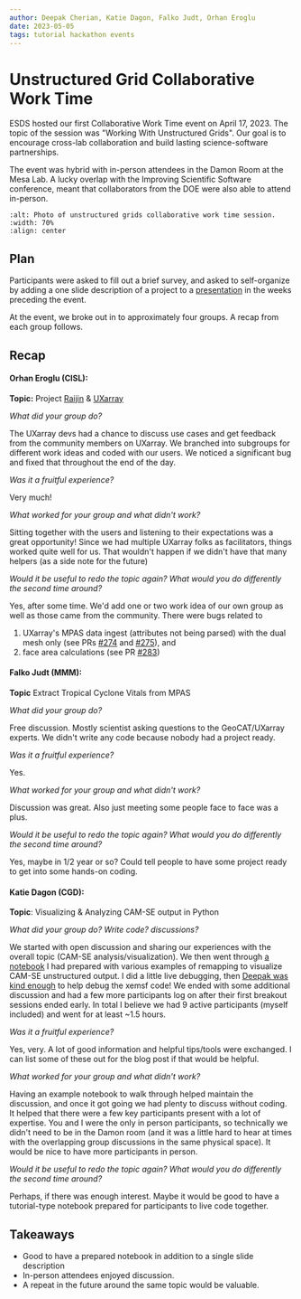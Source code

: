 ```yaml
---
author: Deepak Cherian, Katie Dagon, Falko Judt, Orhan Eroglu
date: 2023-05-05
tags: tutorial hackathon events
---
```


# Unstructured Grid Collaborative Work Time

ESDS hosted our first Collaborative Work Time event on April 17, 2023.
The topic of the session was "Working With Unstructured Grids".
Our goal is to encourage cross-lab collaboration and build lasting science-software partnerships.

The event was hybrid with in-person attendees in the Damon Room at the Mesa Lab.
A lucky overlap with the Improving Scientific Software conference, meant that collaborators from the DOE
were also able to attend in-person.

```{image} ../images/unstructured-grid-collab-1.jpg
:alt: Photo of unstructured grids collaborative work time session.
:width: 70%
:align: center
```

## Plan

Participants were asked to fill out a brief survey, and asked to self-organize by adding a one slide description of a project
to a [presentation](https://docs.google.com/presentation/d/1UDjNMMCyXcHRT6BvX_Lcs4AEoHpNM8LntEfxWOWwwNQ/edit#slide=id.p) in the weeks preceding the event.

At the event, we broke out in to approximately four groups. A recap from each group follows.

## Recap

#### Orhan Eroglu (CISL):

**Topic:** Project [Raijin](https://raijin.ucar.edu/) & [UXarray](https://uxarray.readthedocs.io/)

*What did your group do?*

The UXarray devs had a chance to discuss use cases and get feedback from the community members on UXarray. We branched into subgroups for different work ideas and coded with our users. We noticed a significant bug and fixed that throughout the end of the day.

*Was it a fruitful experience?*

Very much!

*What worked for your group and what didn't work?*

Sitting together with the users and listening to their expectations was a great opportunity! Since we had multiple UXarray folks as facilitators, things worked quite well for us. That wouldn't happen if we didn't have that many helpers (as a side note for the future)

*Would it be useful to redo the  topic again?  What would you do differently the second time around?*

Yes, after some time. We'd add one or two work idea of our own group as well as those came from the community. There were bugs related to
1. UXarray's MPAS data ingest (attributes not being parsed) with the dual mesh only (see PRs [#274](https://github.com/UXARRAY/uxarray/pull/274) and [#275](https://github.com/UXARRAY/uxarray/pull/275)), and
2. face area calculations (see PR [#283](https://github.com/UXARRAY/uxarray/pull/283))


#### Falko Judt (MMM):

**Topic** Extract Tropical Cyclone Vitals from MPAS

*What did your group do?*

 Free discussion. Mostly scientist asking questions to the GeoCAT/UXarray experts. We didn't write any code because nobody had a project ready.

*Was it a fruitful experience?*

 Yes.

*What worked for your group and what didn't work?*

Discussion was great. Also just meeting some people face to face was a plus.

*Would it be useful to redo the  topic again?  What would you do differently the second time around?*

Yes, maybe in 1/2 year or so? Could tell people to have some project ready to get into some hands-on coding.


#### Katie Dagon (CGD):

**Topic**: Visualizing & Analyzing CAM-SE output in Python

*What did your group do? Write code? discussions?*

We started with open discussion and sharing our experiences with the overall topic (CAM-SE analysis/visualization).
We then went through [a notebook](https://github.com/katiedagon/CAM-SE_analysis/blob/main/notebooks/CAM-SE.ipynb) I had prepared with various examples of remapping to visualize CAM-SE unstructured output.
I did a little live debugging, then [Deepak was kind enough](https://github.com/katiedagon/CAM-SE_analysis/pull/1) to help debug the xemsf code!
We ended with some additional discussion and had a few more participants log on after their first breakout sessions ended early.
In total I believe we had 9 active participants (myself included) and went for at least ~1.5 hours.

*Was it a fruitful experience?*

Yes, very. A lot of good information and helpful tips/tools were exchanged. I can list some of these out for the blog post if that would be helpful.

*What worked for your group and what didn't work?*

Having an example notebook to walk through helped maintain the discussion, and once it got going we had plenty to discuss without coding. It helped that there were a few key participants present with a lot of expertise.
You and I were the only in person participants, so technically we didn't need to be in the Damon room (and it was a little hard to hear at times with the overlapping group discussions in the same physical space). It would be nice to have more participants in person.

*Would it be useful to redo the  topic again?  What would you do differently the second time around?*

Perhaps, if there was enough interest. Maybe it would be good to have a tutorial-type notebook prepared for participants to live code together.


## Takeaways

- Good to have a prepared notebook in addition to a single slide description
- In-person attendees enjoyed discussion.
- A repeat in the future around the same topic would be valuable.
